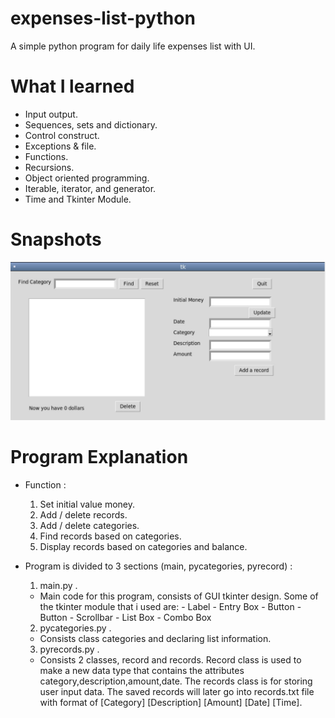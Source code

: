 # expenses-list-python
A simple python program for daily life expenses list with UI.
# What I learned
- Input output.
- Sequences, sets and dictionary.
- Control construct.
- Exceptions & file.
- Functions.
- Recursions.
- Object oriented programming.
- Iterable, iterator, and generator.
- Time and Tkinter Module.
# Snapshots
<img src="images/expense-list.PNG" width ="800">

# Program Explanation
* Function :
  1. Set initial value money.
  2. Add / delete records.
  3. Add / delete categories.
  4. Find records based on categories.
  5. Display records based on categories and balance.
* Program is divided to 3 sections (main, pycategories, pyrecord) :
  1. main.py .
    - Main code for this program, consists of GUI tkinter design. Some of the tkinter module that i used       are:
          - Label
          - Entry Box
          - Button
          - Button
          - Scrollbar
          - List Box
          - Combo Box
  2. pycategories.py .
    - Consists class categories and declaring list information.
    
  3. pyrecords.py .
    - Consists 2 classes, record and records. Record class is used to make a new data type that             contains the attributes category,description,amount,date. The records class is for storing user       input data. The saved records will later go into records.txt file with format of [Category]           [Description] [Amount] [Date] [Time].
